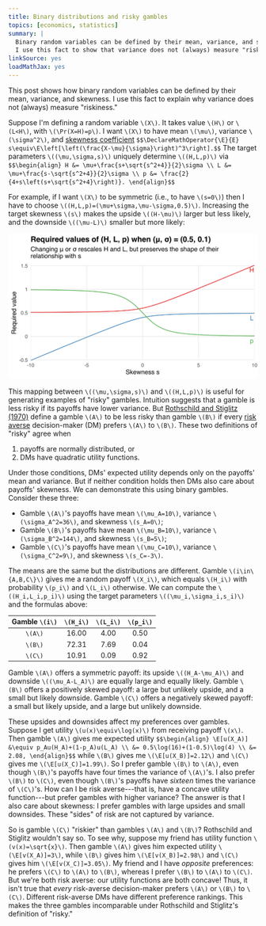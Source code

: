 ```yaml
---
title: Binary distributions and risky gambles
topics: [economics, statistics]
summary: |
  Binary random variables can be defined by their mean, variance, and skewness.
  I use this fact to show that variance does not (always) measure "riskiness."
linkSource: yes
loadMathJax: yes
---
```


This post shows how binary random variables can be defined by their mean, variance, and skewness.
I use this fact to explain why variance does not (always) measure "riskiness."

Suppose I'm defining a random variable `\(X\)`.
It takes value `\(H\)` or `\(L<H\)`, with `\(\Pr(X=H)=p\)`.
I want `\(X\)` to have mean `\(\mu\)`, variance `\(\sigma^2\)`, and [skewness coefficient](https://en.wikipedia.org/wiki/Skewness#Fisher's_moment_coefficient_of_skewness)
`$$\DeclareMathOperator{\E}{E}
s\equiv\E\left[\left(\frac{X-\mu}{\sigma}\right)^3\right].$$`
The target parameters `\((\mu,\sigma,s)\)` uniquely determine `\((H,L,p)\)` via
`$$\begin{align}
H &= \mu+\frac{s+\sqrt{s^2+4}}{2}\sigma \\
L &= \mu+\frac{s-\sqrt{s^2+4}}{2}\sigma \\
p &= \frac{2}{4+s\left(s+\sqrt{s^2+4}\right)}.
\end{align}$$`

For example, if I want `\(X\)` to be symmetric (i.e., to have `\(s=0\)`) then I have to choose `\((H,L,p)=(\mu+\sigma,\mu-\sigma,0.5)\)`.
Increasing the target skewness `\(s\)` makes the upside `\((H-\mu)\)` larger but less likely, and the downside `\((\mu-L)\)` smaller but more likely:

![](figures/required-values-1.svg)

This mapping between `\((\mu,\sigma,s)\)` and `\((H,L,p)\)` is useful for generating examples of "risky" gambles.
Intuition suggests that a gamble is less risky if its payoffs have lower variance.
But [Rothschild and Stiglitz (1970)](https://doi.org/10.1016/0022-0531(70)90038-4) define a gamble `\(A\)` to be less risky than gamble `\(B\)` if every [risk averse](https://en.wikipedia.org/wiki/Risk_aversion) decision-maker (DM) prefers `\(A\)` to `\(B\)`.
These two definitions of "risky" agree when

1. payoffs are normally distributed, or
2. DMs have quadratic utility functions.

Under those conditions, DMs' expected utility depends only on the payoffs' mean and variance.
But if neither condition holds then DMs also care about payoffs' skewness.
We can demonstrate this using binary gambles.
Consider these three:

* Gamble `\(A\)`'s payoffs have mean `\(\mu_A=10\)`, variance `\(\sigma_A^2=36\)`, and skewness `\(s_A=0\)`;
* Gamble `\(B\)`'s payoffs have mean `\(\mu_B=10\)`, variance `\(\sigma_B^2=144\)`, and skewness `\(s_B=5\)`;
* Gamble `\(C\)`'s payoffs have mean `\(\mu_C=10\)`, variance `\(\sigma_C^2=9\)`, and skewness `\(s_C=-3\)`.

The means are the same but the distributions are different.
Gamble `\(i\in\{A,B,C\}\)` gives me a random payoff `\(X_i\)`, which equals `\(H_i\)` with probability `\(p_i\)` and `\(L_i\)` otherwise.
We can compute the `\((H_i,L_i,p_i)\)` using the target parameters `\((\mu_i,\sigma_i,s_i)\)` and the formulas above:

| Gamble `\(i\)` | `\(H_i\)` | `\(L_i\)` | `\(p_i\)` |
|:----------:|:-----:|:-----:|:-----:|
|    `\(A\)`     | 16.00 | 4.00  | 0.50  |
|    `\(B\)`     | 72.31 | 7.69  | 0.04  |
|    `\(C\)`     | 10.91 | 0.09  | 0.92  |

Gamble `\(A\)` offers a symmetric payoff: its upside `\((H_A-\mu_A)\)` and downside `\((\mu_A-L_A)\)` are equally large and equally likely.
Gamble `\(B\)` offers a positively skewed payoff: a large but unlikely upside, and a small but likely downside.
Gamble `\(C\)` offers a negatively skewed payoff: a small but likely upside, and a large but unlikely downside.

These upsides and downsides affect my preferences over gambles.
Suppose I get utility `\(u(x)\equiv\log(x)\)` from receiving payoff `\(x\)`.
Then gamble `\(A\)` gives me expected utility
`$$\begin{align}
\E[u(X_A)]
&\equiv p_Au(H_A)+(1-p_A)u(L_A) \\
&= 0.5\log(16)+(1-0.5)\log(4) \\
&= 2.08,
\end{align}$$`
while `\(B\)` gives me `\(\E[u(X_B)]=2.12\)` and `\(C\)` gives me `\(\E[u(X_C)]=1.99\)`.
So I prefer gamble `\(B\)` to `\(A\)`, even though `\(B\)`'s payoffs have four times the variance of `\(A\)`'s.
I also prefer `\(B\)` to `\(C\)`, even though `\(B\)`'s payoffs have *sixteen* times the variance of `\(C\)`'s.
How can I be risk averse---that is, have a concave utility function---but prefer gambles with higher variance?
The answer is that I also care about skewness: I prefer gambles with large upsides and small downsides.
These "sides" of risk are not captured by variance.

So is gamble `\(C\)` "riskier" than gambles `\(A\)` and `\(B\)`?
Rothschild and Stiglitz wouldn't say so.
To see why, suppose my friend has utility function `\(v(x)=\sqrt{x}\)`.
Then gamble `\(A\)` gives him expected utility `\(\E[v(X_A)]=3\)`, while `\(B\)` gives him `\(\E[v(X_B)]=2.98\)` and `\(C\)` gives him `\(\E[v(X_C)]=3.05\)`.
My friend and I have *opposite* preferences: he prefers `\(C\)` to `\(A\)` to `\(B\)`, whereas I prefer `\(B\)` to `\(A\)` to `\(C\)`.
But we're both risk averse: our utility functions are both concave!
Thus, it isn't true that *every* risk-averse decision-maker prefers `\(A\)` or `\(B\)` to `\(C\)`.
Different risk-averse DMs have different preference rankings.
This makes the three gambles incomparable under Rothschild and Stiglitz's definition of "risky."

